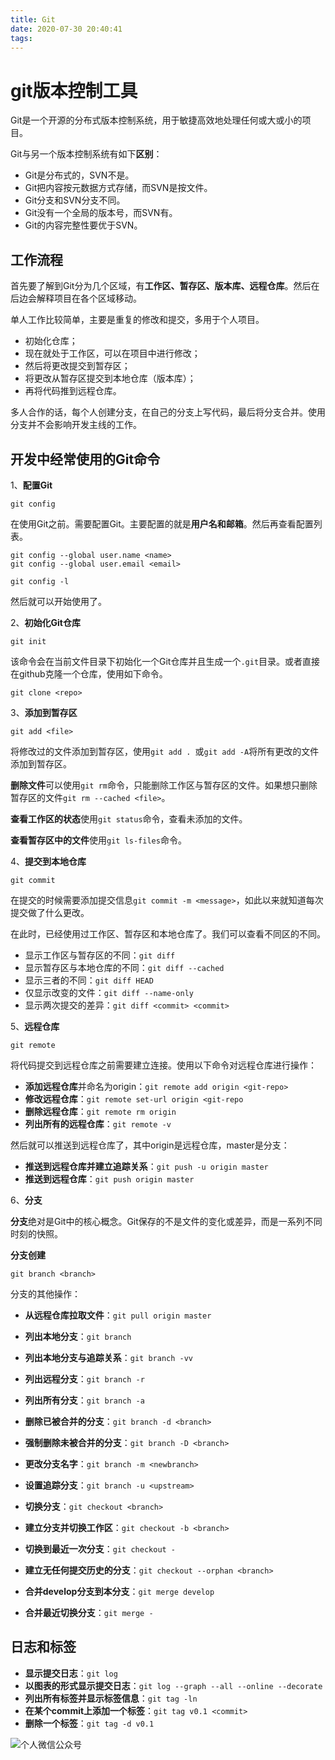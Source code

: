 ```yaml
---
title: Git
date: 2020-07-30 20:40:41
tags:
---
```


# git版本控制工具

Git是一个开源的分布式版本控制系统，用于敏捷高效地处理任何或大或小的项目。

Git与另一个版本控制系统有如下**区别**：

- Git是分布式的，SVN不是。
- Git把内容按元数据方式存储，而SVN是按文件。
- Git分支和SVN分支不同。
- Git没有一个全局的版本号，而SVN有。
- Git的内容完整性要优于SVN。

## 工作流程

首先要了解到Git分为几个区域，有**工作区、暂存区、版本库、远程仓库**。然后在后边会解释项目在各个区域移动。

单人工作比较简单，主要是重复的修改和提交，多用于个人项目。

- 初始化仓库；
- 现在就处于工作区，可以在项目中进行修改；
- 然后将更改提交到暂存区；
- 将更改从暂存区提交到本地仓库（版本库）；
- 再将代码推到远程仓库。

多人合作的话，每个人创建分支，在自己的分支上写代码，最后将分支合并。使用分支并不会影响开发主线的工作。

## 开发中经常使用的Git命令

1、**配置Git**

``` shell
git config
```

在使用Git之前。需要配置Git。主要配置的就是**用户名和邮箱**。然后再查看配置列表。

``` shell
git config --global user.name <name>
git config --global user.email <email>

git config -l
```

然后就可以开始使用了。

2、**初始化Git仓库**

``` shell
git init
```

该命令会在当前文件目录下初始化一个Git仓库并且生成一个`.git`目录。或者直接在github克隆一个仓库，使用如下命令。

``` shell
git clone <repo>
```

3、**添加到暂存区**

``` shell
git add <file>
```

将修改过的文件添加到暂存区，使用`git add . `或`git add -A`将所有更改的文件添加到暂存区。

**删除文件**可以使用`git rm`命令，只能删除工作区与暂存区的文件。如果想只删除暂存区的文件`git rm --cached <file>`。

**查看工作区的状态**使用`git status`命令，查看未添加的文件。

**查看暂存区中的文件**使用`git ls-files`命令。

4、**提交到本地仓库**

``` shell
git commit
```

在提交的时候需要添加提交信息`git commit -m <message>`，如此以来就知道每次提交做了什么更改。

在此时，已经使用过工作区、暂存区和本地仓库了。我们可以查看不同区的不同。

- 显示工作区与暂存区的不同：`git diff`
- 显示暂存区与本地仓库的不同：`git diff --cached`
- 显示三者的不同：`git diff HEAD`
- 仅显示改变的文件：`git diff --name-only`
- 显示两次提交的差异：`git diff <commit> <commit>`

5、**远程仓库**

``` shell
git remote
```

将代码提交到远程仓库之前需要建立连接。使用以下命令对远程仓库进行操作：

- **添加远程仓库**并命名为origin：`git remote add origin <git-repo>`
- **修改远程仓库**：`git remote set-url origin <git-repo`
- **删除远程仓库**：`git remote rm origin`
- **列出所有的远程仓库**：`git remote -v`

然后就可以推送到远程仓库了，其中origin是远程仓库，master是分支：

- **推送到远程仓库并建立追踪关系**：`git push -u origin master`
- **推送到远程仓库**：`git push origin master`

6、**分支**

**分支**绝对是Git中的核心概念。Git保存的不是文件的变化或差异，而是一系列不同时刻的快照。

**分支创建**

``` shell
git branch <branch>
```

分支的其他操作：

- **从远程仓库拉取文件**：`git pull origin master`

- **列出本地分支**：`git branch`
- **列出本地分支与追踪关系**：`git branch -vv`

- **列出远程分支**：`git branch -r`
- **列出所有分支**：`git branch -a`
- **删除已被合并的分支**：`git branch -d <branch>`
- **强制删除未被合并的分支**：`git branch -D <branch>`
- **更改分支名字**：`git branch -m <newbranch>`
- **设置追踪分支**：`git branch -u <upstream>`
- **切换分支**：`git checkout <branch>`
- **建立分支并切换工作区**：`git checkout -b <branch>`
- **切换到最近一次分支**：`git checkout -`
- **建立无任何提交历史的分支**：`git checkout --orphan <branch>`
- **合并develop分支到本分支**：`git merge develop`
- **合并最近切换分支**：`git merge - `

## 日志和标签

- **显示提交日志**：`git log`
- **以图表的形式显示提交日志**：`git log --graph --all --online --decorate`
- **列出所有标签并显示标签信息**：`git tag -ln`
- **在某个commit上添加一个标签**：`git tag v0.1 <commit>`
- **删除一个标签**：`git tag -d v0.1`

![个人微信公众号](https://img-blog.csdnimg.cn/20200407111014270.jpg?x-oss-process=image/watermark,type_ZmFuZ3poZW5naGVpdGk,shadow_10,text_aHR0cHM6Ly9ibG9nLmNzZG4ubmV0L3FxXzQxOTA3ODA2,size_16,color_FFFFFF,t_70#pic_center)